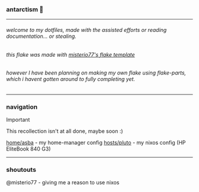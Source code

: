 ### antarctism 🐧

---

###### welcome to my dotfiles, made with the assisted efforts or reading documentation... or stealing.

###### this flake was made with [misterio77's flake template](https://github.com/misterio77/nix-starter-config)

###### however I have been planning on making my own flake using flake-parts, which i havent gotten around to fully completing yet.

---

### navigation

<!---
[](https://github.com/balkenix/antarctism/)
--->

> [!IMPORTANT]
> This recollection isn't at all done, maybe soon :)

[home/asba](https://github.com/balkenix/antarctism/home/asba) - my home-manager config
[hosts/pluto](https://github.com/balkenix/antarctism/hosts/pluto) - my nixos config (HP EliteBook 840 G3)

---

### shoutouts

@misterio77 - giving me a reason to use nixos
